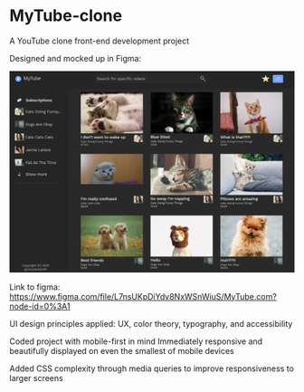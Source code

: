 # MyTube-clone

A YouTube clone front-end development project

Designed and mocked up in Figma:

![Alt Text](/images/MyTube-Design.png)

Link to figma: https://www.figma.com/file/L7nsUKpDiYdv8NxWSnWiuS/MyTube.com?node-id=0%3A1

UI design principles applied:
UX, color theory, typography, and accessibility

Coded project with mobile-first in mind
Immediately responsive and beautifully displayed on even the smallest of mobile devices 

Added CSS complexity through media queries to improve responsiveness to larger screens
